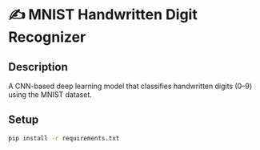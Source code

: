 # ✍️ MNIST Handwritten Digit Recognizer

## Description
A CNN-based deep learning model that classifies handwritten digits (0–9) using the MNIST dataset.

## Setup
```bash
pip install -r requirements.txt
